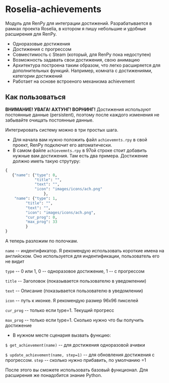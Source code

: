 # Roselia-achievements

Модуль для RenPy для интеграции достижений. Разрабатывается в рамках проекта Roselia, в котором я пишу небольшие и удобные расширения для RenPy.

* Одноразовые достижения
* Достижения с прогрессом
* Совместимость с Steam (который, для RenPy пока недоступен)
* Возможность задавать свои достижения, свою анимацию
* Архитектура построена таким образом, что легко расширяется для дополнительных функций. Например, комната с достижениями, категории достижений
* Работает на основе встроеного механизма achievement

## Как пользоваться
**ВНИМАНИЕ! УВАГА! АХТУНГ! ВОРНИНГ!**
Достижения используют постоянные данные (persistent), поэтому после каждого изменения не забывайте очищать постоянные данные.

Интегрировать систему можно в три простых шага.

* Для начала вам нужно положить файл `achievemnts.rpy` в свой проект, RenPy подключит его автоматически.
* В самом файле `achievemnts.rpy` в 97ой строке стоит добавить нужные вам достижения. Там есть два примера. Достижение должно иметь такую струтуру:

```python
{
   {"name": {"type": 0, 
             "title": "",
             "text": "",
             "icon": "images/icons/ach.png"
                 },
    "name": {"type": 1,
         "title": "",
         "text": "",
         "icon": "images/icons/ach.png",
         "cur_prog": 0,
         "max_prog": 33
         }
}
``` 

А теперь разложим по полочкам. 

`name` -- индентификатор. Я рекомендую использовать короткие имена на английском. Оно используется для индентификации, пользователь его не видит

`type` -- 0 или 1, 0 -- одноразовое достижение, 1 -- с прогрессом

`title` -- Заголовок (показывается пользователю в уведомлении)
 
`text` -- Описание (показывается пользователю в уведомлении)

`icon` -- путь к иконке. Я рекомендую размер 96х96 пикселей

`cur_prog` -- только если type=1. Текущий прогресс

`max_prog` -- только если type=1. Сколько нужно что бы получить достижение

* В нужном месте сценария вызвать функцию:

`$ get_achievement(name)` -- для достижения одноразовой ачивки

`$ update_achievement(name, step=1)` -- для обновления достижения с прогрессом. `step` -- сколько нужно прибавить, по умолчанию =1

После этого вы сможете использовать базовый функционал. Для расширения же понадобится знание Python.


